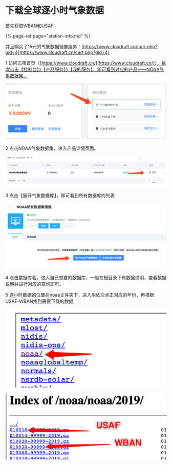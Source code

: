 # 下载全球逐小时气象数据

首先获取WBAN和USAF:

{% page-ref page="station-info.md" %}

并且购买了15元的气象数据镜像服务：[https://www.cloudraft.cn/cart.php?gid=4](https://www.cloudraft.cn/cart.php?gid=4)

1 访问云筏首页（[https://www.cloudraft.cn/](https://www.cloudraft.cn/)），依次点击【控制台】》【产品服务】》【我的服务】，即可看到对应的产品——NOAA气象数据集。

![](../../../.gitbook/assets/image%20%2813%29.png)

2 点击NOAA气象数据集，进入产品详情页面。

![](../../../.gitbook/assets/image%20%2818%29.png)

3 点击【展开气象数据库】，即可看到所有数据库的列表

![](../../../.gitbook/assets/image%20%2817%29.png)

4 点击数据库名，进入自己想要的数据库，一般在根目录下有数据说明，查看数据说明并进行对应的查询即可。

5 逐小时数据的位置在noaa文件夹下，进入后依次点击对应的年份，再根据USAF-WBAN找到需要下载的数据

![](../../../.gitbook/assets/image%20%2814%29.png)

![](../../../.gitbook/assets/image%20%2819%29.png)

